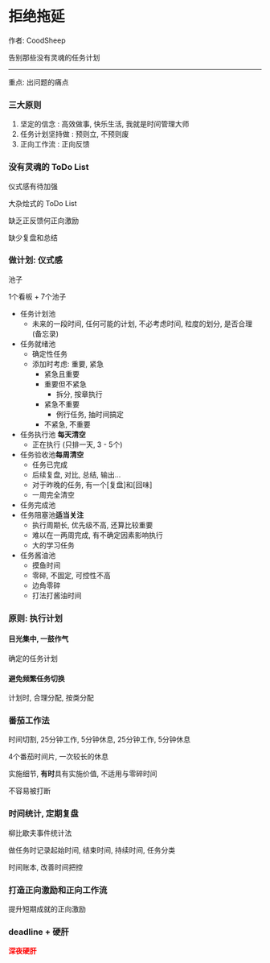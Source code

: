 # 拒绝拖延

作者: CoodSheep

告别那些没有灵魂的任务计划


<hr>

重点: 出问题的痛点

### 三大原则

1. 坚定的信念 : 高效做事, 快乐生活, 我就是时间管理大师
2. 任务计划坚持做 : 预则立, 不预则废
3. 正向工作流 : 正向反馈



### 没有灵魂的 ToDo List

仪式感有待加强

大杂烩式的 ToDo List

缺乏正反馈何正向激励

缺少复盘和总结



### 做计划: 仪式感

池子

1个看板 + 7个池子

- 任务计划池
  - 未来的一段时间, 任何可能的计划, 不必考虑时间, 粒度的划分, 是否合理(备忘录)
- 任务就绪池
  - 确定性任务
  - 添加时考虑: 重要, 紧急
    - 紧急且重要
    - 重要但不紧急
      - 拆分, 按章执行
    - 紧急不重要
      - 例行任务, 抽时间搞定
    - 不紧急, 不重要
- 任务执行池 **每天清空**
  - 正在执行 (只排一天, 3 - 5个)
- 任务验收池**每周清空**
  - 任务已完成
  - 后续复盘, 对比, 总结, 输出...
  - 对于昨晚的任务, 有一个[复盘]和[回味] 
  - 一周完全清空
- 任务完成池
- 任务阻塞池**适当关注**
  - 执行周期长, 优先级不高, 还算比较重要
  - 难以在一两周完成, 有不确定因素影响执行
  - 大的学习任务
- 任务酱油池
  - 摸鱼时间
  - 零碎, 不固定, 可控性不高
  - 边角零碎
  - 打法打酱油时间



### 原则: 执行计划

#### 目光集中, 一鼓作气

确定的任务计划

#### 避免频繁任务切换

计划时, 合理分配, 按类分配



### 番茄工作法

时间切割, 25分钟工作, 5分钟休息, 25分钟工作, 5分钟休息

4个番茄时间片, 一次较长的休息

实施细节, **有时**具有实施价值, 不适用与零碎时间

不容易被打断



### 时间统计, 定期复盘

柳比歇夫事件统计法

做任务时记录起始时间, 结束时间, 持续时间, 任务分类

时间账本, 改善时间把控

### 打造正向激励和正向工作流

提升短期成就的正向激励

### deadline + 硬肝

<b><font style="color:red;">深夜硬肝</font></b>